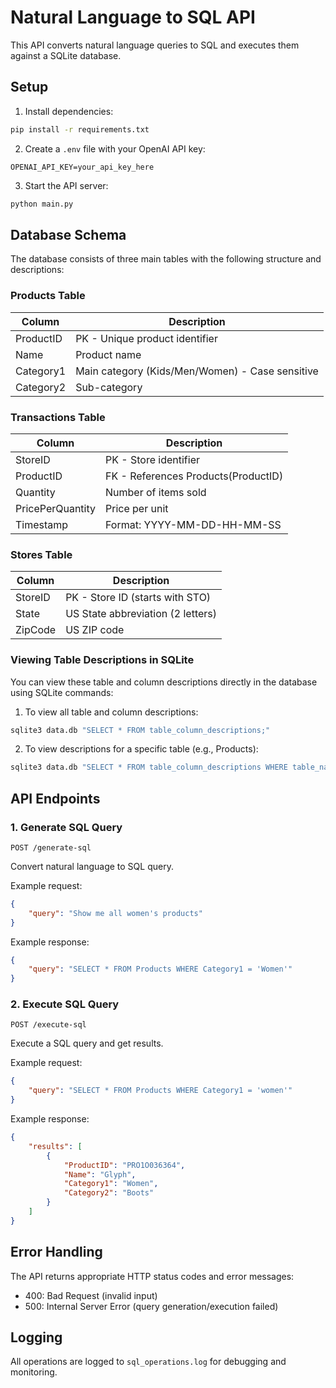 # Natural Language to SQL API

This API converts natural language queries to SQL and executes them against a SQLite database.

## Setup

1. Install dependencies:
```bash
pip install -r requirements.txt
```

2. Create a `.env` file with your OpenAI API key:
```
OPENAI_API_KEY=your_api_key_here
```

3. Start the API server:
```bash
python main.py
```

## Database Schema

The database consists of three main tables with the following structure and descriptions:

### Products Table
| Column    | Description |
|-----------|-------------|
| ProductID | PK - Unique product identifier |
| Name      | Product name |
| Category1 | Main category (Kids/Men/Women) - Case sensitive |
| Category2 | Sub-category |

### Transactions Table
| Column           | Description |
|------------------|-------------|
| StoreID         | PK - Store identifier |
| ProductID       | FK - References Products(ProductID) |
| Quantity        | Number of items sold |
| PricePerQuantity| Price per unit |
| Timestamp       | Format: YYYY-MM-DD-HH-MM-SS |

### Stores Table
| Column   | Description |
|----------|-------------|
| StoreID  | PK - Store ID (starts with STO) |
| State    | US State abbreviation (2 letters) |
| ZipCode  | US ZIP code |

### Viewing Table Descriptions in SQLite
You can view these table and column descriptions directly in the database using SQLite commands:

1. To view all table and column descriptions:
```bash
sqlite3 data.db "SELECT * FROM table_column_descriptions;"
```

2. To view descriptions for a specific table (e.g., Products):
```bash
sqlite3 data.db "SELECT * FROM table_column_descriptions WHERE table_name = 'Products';"
```

## API Endpoints

### 1. Generate SQL Query
```
POST /generate-sql
```
Convert natural language to SQL query.

Example request:
```json
{
    "query": "Show me all women's products"
}
```

Example response:
```json
{
    "query": "SELECT * FROM Products WHERE Category1 = 'Women'"
}
```

### 2. Execute SQL Query
```
POST /execute-sql
```
Execute a SQL query and get results.

Example request:
```json
{
    "query": "SELECT * FROM Products WHERE Category1 = 'women'"
}
```

Example response:
```json
{
    "results": [
        {
            "ProductID": "PRO1O036364",
            "Name": "Glyph",
            "Category1": "Women",
            "Category2": "Boots"
        }
    ]
}
```

## Error Handling

The API returns appropriate HTTP status codes and error messages:
- 400: Bad Request (invalid input)
- 500: Internal Server Error (query generation/execution failed)

## Logging

All operations are logged to `sql_operations.log` for debugging and monitoring. 

